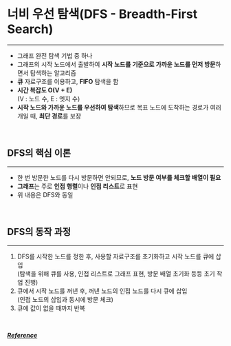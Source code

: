 # 너비 우선 탐색(DFS - Breadth-First Search)

---

- 그래프 완전 탐색 기법 중 하나
- 그래프의 시작 노드에서 출발하여 **시작 노드를 기준으로 가까운 노드를 먼저 방문**하면서 탐색하는 알고리즘
- **큐** 자료구조를 이용하고, **FIFO** 탐색을 함
- **시간 복잡도 O(V + E)**   
(V : 노드 수, E : 엣지 수)
- **시작 노드와 가까운 노드를 우선하여 탐색**하므로 목표 노드에 도착하는 경로가 여러 개일 때, **최단 경로**를 보장

<br>

## DFS의 핵심 이론

---

- 한 번 방문한 노드를 다시 방문하면 안되므로, **노드 방문 여부를 체크할 배열이 필요**
- **그래프**는 주로 **인접 행렬**이나 **인접 리스트**로 표현
- 위 내용은 DFS와 동일

<br>

## DFS의 동작 과정

---

1. DFS를 시작한 노드를 정한 후, 사용할 자료구조를 초기화하고 시작 노드를 큐에 삽입   
   (탐색을 위해 큐를 사용, 인접 리스트로 그래프 표현, 방문 배열 초기화 등등 초기 작업 진행) 
2. 큐에서 시작 노드를 꺼낸 후, 꺼낸 노드의 인접 노드를 다시 큐에 삽입   
   (인접 노드의 삽입과 동시에 방문 체크)
3. 큐에 값이 없을 때까지 반복

<br>

***[Reference](https://www.baeldung.com/java-breadth-first-search)***